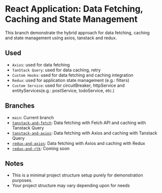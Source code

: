 # React Application: Data Fetching, Caching and State Management

This branch demonstrate the hybrid approach for data fetching, caching and state management using axios, tanstack and redux.

## Used

- `Axios`: used for data fetching
- `TanStack Query`: used for data caching, retry
- `Custom Hooks`: used for data fetching and caching integration
- `Redux`: used for application state management (e.g.: filters)
- `Custom Service`: used for circuitBreaker, httpService and entityServices(e.g.: postService, todoService, etc.)

## Branches

- `main`: Current branch
- [`tanstack-and-fetch`](https://github.com/IftekhairulIslam/react-data-fetching-caching/tree/tanstack-and-fetch): Data fetching with Fetch API and caching with Tanstack Query
- [`tanstack-and-axios`](https://github.com/IftekhairulIslam/react-data-fetching-caching/tree/tanstack-and-axios): Data fetching with Axios and caching with Tanstack Query
- [`redux-and-axios`](https://github.com/IftekhairulIslam/react-data-fetching-caching/tree/redux-and-axios): Data fetching with Axios and caching with Redux
- [`redux-and-rtk`](https://github.com/IftekhairulIslam/react-data-fetching-caching/tree/redux-and-rtk): Coming soon

## Notes

- This is a minimal project structure setup purely for demonstration purposes.
- Your project structure may vary depending upon for needs
